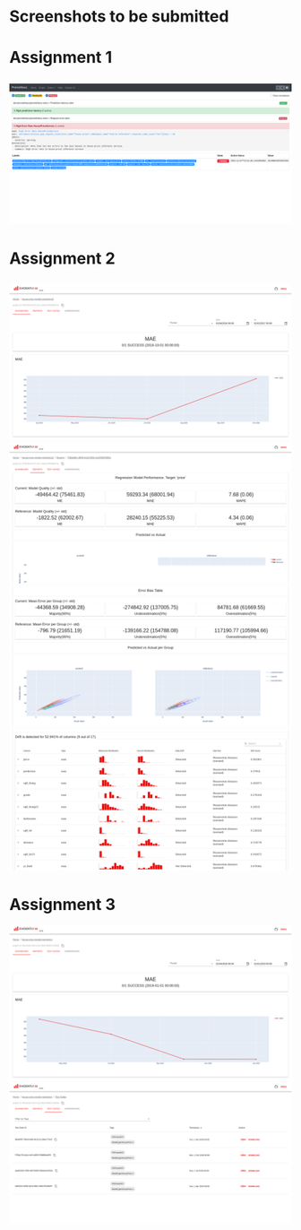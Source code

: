 # Screenshots to be submitted
# Assignment 1
![](./FireShot%20Capture%20038%20-%20Prometheus%20Time%20Series%20Collection%20and%20Processing%20Server_%20-%20prometheus-server.local.png)
---




# Assignment 2
![](./FireShot%20Capture%20039%20-%20Evidently%20-%20ML%20Monitoring%20Demo%20-%200.0.0.0.png)
![](./FireShot%20Capture%20040%20-%20Evidently%20-%20ML%20Monitoring%20Demo%20-%200.0.0.0.png)
![](./FireShot%20Capture%20041%20-%20Evidently%20-%20ML%20Monitoring%20Demo%20-%200.0.0.0.png)
![](./FireShot%20Capture%20042%20-%20Evidently%20-%20ML%20Monitoring%20Demo%20-%200.0.0.0.png)
---



# Assignment 3
![](./FireShot%20Capture%20044%20-%20Evidently%20-%20ML%20Monitoring%20Demo%20-%20evidently-monitor-ui.local.png)
![](./FireShot%20Capture%20045%20-%20Evidently%20-%20ML%20Monitoring%20Demo%20-%20evidently-monitor-ui.local.png)
